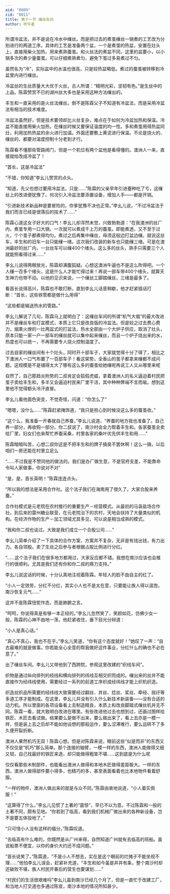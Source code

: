 ```yaml
---
aid: "0009"
zid: "0011"
title: 第十一节 缫丝车间
author: 吹牛者
---
```


所谓冷盆法，并不是说在冷水中缫丝。而是把过去的煮茧缫丝一锅煮的工艺改为分别进行的两道工序。具体的工艺是准备两个盆，一个是煮茧的热盆，安置在灶头上，直接用柴火加热，用来煮熟蚕茧。和火丝法的煮盆不同，这里的盆要小，以小锅多次的煮少量蚕茧。可以仔细煮熟煮匀，避免下茧过多易煮过不匀。

虽然名为“冷”，实际盆中的水温也很高，只是较热盆略低。煮过的蚕茧被转移到冷盆里内进行缫丝。

冷盆丝的生丝质量大大优于火丝，古人所谓：“精明光彩，坚韧有色。”是生丝中的上品。陈霖赞赏不已的湖州丝大多也是采用这种方法缫出的。

丰生和一直采用的是火丝法缫丝。倒不是陈霖父子不知道有冷盆法，而是采用冷盆法有相当的技术难度。

冷盆法虽然好，但是技术要领却比火丝复杂，难点在于如何为冷盆加热和保温。冷盆不能直接用柴火加热，在缫丝时候又要保证温度的均一性。多和煮茧用得热盆同灶，利用加热热盆的余火进行加温。外面还要敷上黄泥进行保温。不论是烧火的、缫丝的，都要对温度控制十分老到才行。

陈霖看不懂那些管路阀门，但是一个机位有两个盆他是看得懂的。澳洲人一来，直接就给改成冷盆了！

“首长，这是冷盆法”

“不错，你知道”李幺儿赞赏的点头。

“知道，先父也想过要用冷盆法，只是……”陈霖的父亲早年引进蚕种吃了亏，这缫丝上的改进便犹豫了。何况引入冷盆法要添置设备，增加人手――都是开销。

“引进新技术新品种是要冒险的，你爹犹豫不决也正常。”李幺儿说，“不过冷盆法于我们而言已经是很落后的技术了……”

陈霖心道这女子好大的口气！李幺儿却浑然未觉，兴致勃勃道：“在我澳洲的丝厂内，煮茧专用一口大锅，一次就可以煮成千上万的蚕茧。即能煮透，又不至于过火，个个茧子都煮得均匀。煮过之后再集中缫丝，毋须这般边打盆边缫。就说这丝车，丰生和的旧车一台只能缫一绪。这次我们改装的新车也只能缫三绪。可是在澳洲最好的丝厂内，一台丝车可以缫400个绪头。这么多的丝头，熟手只需要三个人就能照看得过来……”

李幺儿说得两眼放光，陈霖却满腹狐疑。心想这澳洲牛逼也不是这么吹得吧。一个人缫一百多个绪头，这是什么人才能忙得过来！再说一部车带400个绪头，就算天生神力也带不动。以他的见识来说，一个缫丝工脚踏缫丝，三绪是最多了。

看首长说得高兴，陈霖也不敢打断，直到李幺儿话音稍歇，他才赶紧插话打断：“首长，这些铁管都是做什么用得”

“这些都是输送热水的管路。”

李幺儿解说了几句，陈霖马上就明白了：这缫丝车间的所谓“机气大偈”的最大改进并不是缫丝车和打盆模式，本质上它只是改良版的冷盆法。但是较之过去费心费力，烟熏火燎的一灶两盆式的打盆法，热水全部由一个大炉子供应，取消了灶头，原本只能一家一户一部车的缫丝就可以集中起来缫丝，而且一个炉子烧出来的水，热度也可以统一，不再需要专人烧火控制温度了。

过去自家的缫丝间有十个灶头，同时开十部车子，大家就觉得十分了得了，相比之下澳洲人一口气布置了一百部车子！看这架势，全香山的茧子都拿来缫都不成问题。这规模是不是铺得太大了哪有这么多的蚕茧给她缫呢再说工人又从哪里来呢

自然了，自己那趋炎附势的二叔肯定会狐假虎威，拿着澳洲人的名义逼迫着村民把茧子卖给丰生和，多半又会逼迫村民来厂里干活，其中种种弊端不言而喻。想到这里他不觉得额头冷汗直冒。

李幺儿看他面色突变，不觉奇怪，问道：“你怎么了”

“嗯嗯，没什么……”陈霖赶紧掩饰道，“我只是担心到时候没这么多的蚕茧收。”

“这个么，我准备一开春就自己养蚕，”李幺儿说道，“养蚕的地方我也准备了。自己养一部分，再收购一部分。你二叔说了，南沙村会全力帮着丰生和。各家蚕茧全卖给厂里，妇女们也来帮忙养蚕采桑，村里各家的桑叶优先供丰生和用……”

陈霖暗暗叫苦，心想二叔你这是不把丰生和的牌子搞臭不罢休啊！这么一搞，以后咱们一房还能在村里立足么

“……不过我是不赞同他的做法的。我们是办厂做生意，不是官府支差，不能靠命令叫人家做事，你说对不对”

“是，是，首长英明！”陈霖连连点头。

“所以我的想法是采用合作社。这个法子我们在海南用了很久了。大家合股来养蚕。”

合作社模式是元老院在农村推行的重要生产－经营模式。从最初的马袅盐场合作社，到后来的雷州糖业联营，在元老院治下的农村，天地会扶持了大量类似的机构。在经济作物的生产－加工领域尤其多见，可以说是相当成熟的模式。

“我和你二叔也谈过。大致是我们成立一个合股公司……”

李幺儿简单介绍了一下具体的合作方案，方案并不复杂，无非是有钱出钱，有力出力。各自领股。卖了生丝之后参与者根据占股比例进行分红。

“……这个法子我们在很多地方都用过，大家反应都不错。我想在南沙应该也会推行的很顺利。尤其是我们还有你和你二叔的鼎力支持。”

李幺儿说这话的时候，十分认真地注视着陈霖。年轻人的脸不由自主的红了。

“小人一定效劳，分红不分红，其实小人也不是太在意，只要能让族人得以温饱，南沙恢复元气……”

这并不是陈霖忸怩作态，而是肺腑之言。

“呵呵，你说得真是有够一本正经的。”李幺儿忽然笑了，笑颜如花，仿佛少女一般，陈霖的心神不由地一荡，他赶紧收住，垂下目光分辩道：

“小人是真心话。”

“真心不真心，我也不在乎。”李幺儿笑道，“你有这个态度就好！”她叹了一声：“自古最难的就是做事。你若能全心全意的帮我做好这件事业，分红什么的确也不必在意了。”

出了缫丝车间。李幺儿又带他到了西跨院，参观这里改建的“织线车间”。

织物是通过纵向排列的经线和横向排列的纬线互相交织而成的。缫出来的丝并不能直接作为经纬线使用，需要经过一系列的前道工序织成经纬线才能上织机织造。

织造丝织品所需要的经纬线大致需要经过翻丝、并丝、捻丝、浆丝、牵经、摇纡等多道工序才能制成。在这里，李幺儿并没有引入什么新技术新装备――没有合适的动力机。所以里面的各项设备看上去制造精良，本质上和改良脚踏式缫丝机并无不同。陈霖一看，就大致明白改进在哪里。有些改进他过去也想到过，还画过图样给铁匠、木匠去看试做。结果要么是做不出来，要么做出来了，看上去亦是一模一样，但是装上去之后却不能如他设想的那般运作，要么涩滞难行，要么运转不了多久便开裂折断。

澳洲人果然机巧无双！陈霖心想。但是对陈霖来说，眼前这些“似是而非”的东西又不仅仅是“机巧”那么简单。那个连接的轴臂，一模一样的东西，澳洲人能做得又细又韧，自己找最好的铁匠来造，却只能做得粗笨不堪……这到底是为什么呢



仅仅看那些木制部件，也能看出澳洲人做得和本地木匠做得差距极大。一样的东西，澳洲人做得部件要小得多，也精巧的多，甚至表面看着也比本地物件看着舒服。

“一样的物件，澳洲人做出来的就是与众不同。”陈霖由衷地说道，“小人着实佩服！”

“这算得了什么，”李幺儿见惯了土著的“震惊”，早已不以为意。不过陈霖和一般的土著不同，颇有见地。“你若到了临高，看到我们机械厂做出来的各种新设备，岂不是要五体投地了。”

“只可惜小人没有这样的福分。”陈霖叹道。

“去临高有什么难的，你既然是从广州来得，自然知道广州就有去临高的班船。虽说船票不便宜，以你的身价大约还不成问题。”

“首长说笑了。”陈霖道，“不是小人不想去，实在是这个眼前的烂摊子不能坐视不理……”他怕李幺儿误会，赶紧补充道，“丰生和如今虽是井井有条，整个南沙村却还破败不堪，族人村民开春后的营生也要谋划……”

“村民们的生活很艰难吗”李幺儿虽到南沙已经几个月了，但是一直忙于改建工厂，和当地人打交道也多通过陈宣，南沙本地的情况所知甚少。

